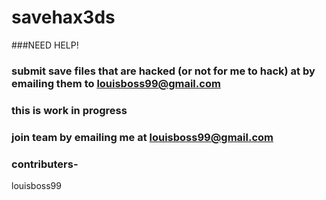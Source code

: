 # savehax3ds
###NEED HELP!
### submit save files that are hacked (or not for me to hack) at by emailing them to louisboss99@gmail.com
 ###   this is work in progress
### join team by emailing me at  louisboss99@gmail.com
### contributers-
 louisboss99
